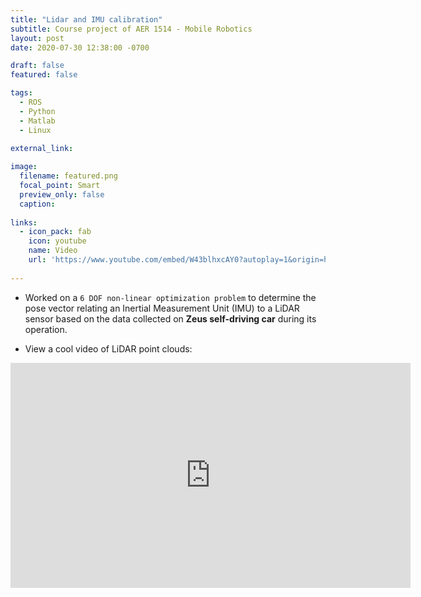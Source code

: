 ```yaml
---
title: "Lidar and IMU calibration"
subtitle: Course project of AER 1514 - Mobile Robotics
layout: post
date: 2020-07-30 12:38:00 -0700

draft: false
featured: false

tags:
  - ROS
  - Python
  - Matlab
  - Linux
  
external_link: 

image:
  filename: featured.png
  focal_point: Smart
  preview_only: false
  caption:  
  
links:
  - icon_pack: fab
    icon: youtube
    name: Video
    url: 'https://www.youtube.com/embed/W43blhxcAY0?autoplay=1&origin=http://example.com'
 
---
```


* Worked on a `6 DOF non-linear optimization problem` to determine the pose vector relating an Inertial Measurement 
Unit (IMU) to a LiDAR sensor based on the data collected on **Zeus self-driving car** during its operation.

* View a cool video of LiDAR point clouds: 

<iframe id="ytplayer" type="text/html" width="640" height="360"
  src="https://www.youtube.com/embed/W43blhxcAY0?autoplay=1&origin=http://example.com" 
  allowfullscreen="true"
  frameborder="0"></iframe>
